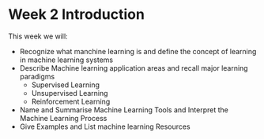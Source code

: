 # Week 2 Introduction 

This week we will: 

- Recognize what manchine learning is and define the concept of learning in machine learning systems 
- Describe Machine learning application areas and recall major learning paradigms 
  - Supervised Learning
  - Unsupervised Learning 
  - Reinforcement Learning 
- Name and Summarise Machine Learning Tools and Interpret the Machine Learning Process 
- Give Examples and List machine learning Resources

